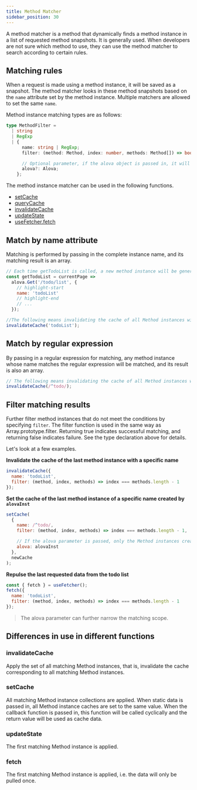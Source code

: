 ```yaml
---
title: Method Matcher
sidebar_position: 30
---
```


A method matcher is a method that dynamically finds a method instance in a list of requested method snapshots. It is generally used. When developers are not sure which method to use, they can use the method matcher to search according to certain rules.

## Matching rules

When a request is made using a method instance, it will be saved as a snapshot. The method matcher looks in these method snapshots based on the `name` attribute set by the method instance. Multiple matchers are allowed to set the same `name`.

Method instance matching types are as follows:

```typescript
type MethodFilter =
  | string
  | RegExp
  | {
      name: string | RegExp;
      filter: (method: Method, index: number, methods: Method[]) => boolean;

      // Optional parameter, if the alova object is passed in, it will only match the Method instance created by this alova, otherwise it will match the Method instances of all alova instances.
      alova?: Alova;
    };
```

The method instance matcher can be used in the following functions.

- [setCache](/tutorial/cache/set-and-query)
- [queryCache](/tutorial/cache/set-and-query)
- [invalidateCache](/tutorial/cache/manually-invalidate)
- [updateState](/tutorial/advanced/update-across-components)
- [useFetcher.fetch](/tutorial/advanced/use-fetcher)

## Match by name attribute

Matching is performed by passing in the complete instance name, and its matching result is an array.

```javascript
// Each time getTodoList is called, a new method instance will be generated, and their names are the same.
const getTodoList = currentPage =>
  alova.Get('/todo/list', {
    // highlight-start
    name: 'todoList'
    // highlight-end
    // ...
  });

//The following means invalidating the cache of all Method instances with name 'todoList'
invalidateCache('todoList');
```

## Match by regular expression

By passing in a regular expression for matching, any method instance whose name matches the regular expression will be matched, and its result is also an array.

```javascript
// The following means invalidating the cache of all Method instances whose names start with 'todo'
invalidateCache(/^todo/);
```

## Filter matching results

Further filter method instances that do not meet the conditions by specifying `filter`. The filter function is used in the same way as Array.prototype.filter. Returning true indicates successful matching, and returning false indicates failure. See the type declaration above for details.

Let's look at a few examples.

**Invalidate the cache of the last method instance with a specific name**

```javascript
invalidateCache({
  name: 'todoList',
  filter: (method, index, methods) => index === methods.length - 1
});
```

**Set the cache of the last method instance of a specific name created by `alovaInst`**

```javascript
setCache(
  {
    name: /^todo/,
    filter: (method, index, methods) => index === methods.length - 1,

    // If the alova parameter is passed, only the Method instances created by this alova instance will be matched, otherwise it will be matched in all Method instances.
    alova: alovaInst
  },
  newCache
);
```

**Repulse the last requested data from the todo list**

```javascript
const { fetch } = useFetcher();
fetch({
  name: 'todoList',
  filter: (method, index, methods) => index === methods.length - 1
});
```

> The alova parameter can further narrow the matching scope.

## Differences in use in different functions

### invalidateCache

Apply the set of all matching Method instances, that is, invalidate the cache corresponding to all matching Method instances.

### setCache

All matching Method instance collections are applied. When static data is passed in, all Method instance caches are set to the same value. When the callback function is passed in, this function will be called cyclically and the return value will be used as cache data.

### updateState

The first matching Method instance is applied.

### fetch

The first matching Method instance is applied, i.e. the data will only be pulled once.
